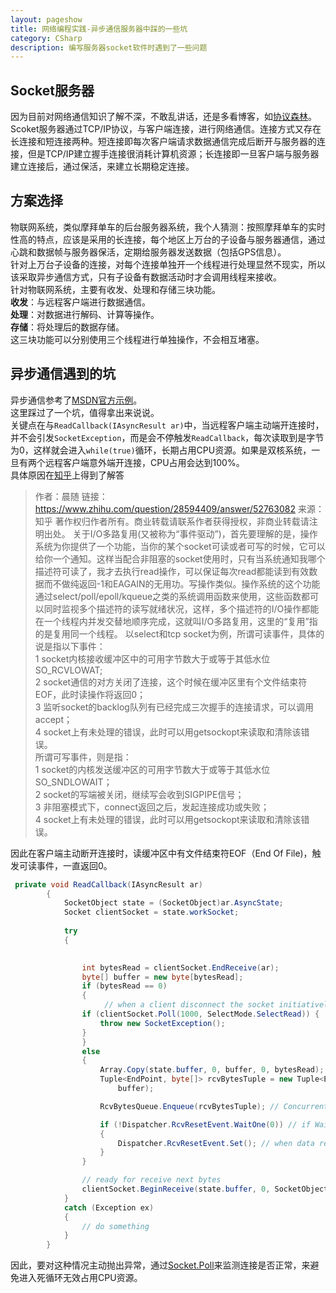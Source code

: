 ```yaml
---
layout: pageshow
title: 网络编程实践-异步通信服务器中踩的一些坑
category: CSharp
description: 编写服务器socket软件时遇到了一些问题
---
```


## Socket服务器

因为目前对网络通信知识了解不深，不敢乱讲话，还是多看博客，如[协议森林](http://www.cnblogs.com/vamei/archive/2012/12/05/2802811.html)。  
Scoket服务器通过TCP/IP协议，与客户端连接，进行网络通信。连接方式又存在长连接和短连接两种。短连接即每次客户端请求数据通信完成后断开与服务器的连接，但是TCP/IP建立握手连接很消耗计算机资源；长连接即一旦客户端与服务器建立连接后，通过保活，来建立长期稳定连接。

## 方案选择

物联网系统，类似摩拜单车的后台服务器系统，我个人猜测：按照摩拜单车的实时性高的特点，应该是采用的长连接，每个地区上万台的子设备与服务器通信，通过心跳和数据帧与服务器保活，定期给服务器发送数据（包括GPS信息）。  
针对上万台子设备的连接，对每个连接单独开一个线程进行处理显然不现实，所以该采取异步通信方式，只有子设备有数据活动时才会调用线程来接收。  
针对物联网系统，主要有收发、处理和存储三块功能。  
**收发**：与远程客户端进行数据通信。  
**处理**：对数据进行解码、计算等操作。  
**存储**：将处理后的数据存储。  
这三块功能可以分别使用三个线程进行单独操作，不会相互堵塞。

## 异步通信遇到的坑

异步通信参考了[MSDN官方示例](https://msdn.microsoft.com/en-us/library/fx6588te.aspx)。  
这里踩过了一个坑，值得拿出来说说。  
关键点在与`ReadCallback(IAsyncResult ar)`中，当远程客户端主动端开连接时，并不会引发`SocketException`，而是会不停触发`ReadCallback`，每次读取到是字节为0，这样就会进入`while(true)`循环，长期占用CPU资源。如果是双核系统，一旦有两个远程客户端意外端开连接，CPU占用会达到100%。  
具体原因在[知乎](https://www.zhihu.com/question/28594409)上得到了解答  
> 作者：晨随
链接：https://www.zhihu.com/question/28594409/answer/52763082
来源：知乎
著作权归作者所有。商业转载请联系作者获得授权，非商业转载请注明出处。
关于I/O多路复用(又被称为“事件驱动”)，首先要理解的是，操作系统为你提供了一个功能，当你的某个socket可读或者可写的时候，它可以给你一个通知。这样当配合非阻塞的socket使用时，只有当系统通知我哪个描述符可读了，我才去执行read操作，可以保证每次read都能读到有效数据而不做纯返回-1和EAGAIN的无用功。写操作类似。操作系统的这个功能通过select/poll/epoll/kqueue之类的系统调用函数来使用，这些函数都可以同时监视多个描述符的读写就绪状况，这样，多个描述符的I/O操作都能在一个线程内并发交替地顺序完成，这就叫I/O多路复用，这里的“复用”指的是复用同一个线程。
以select和tcp socket为例，所谓可读事件，具体的说是指以下事件：  
1 socket内核接收缓冲区中的可用字节数大于或等于其低水位SO_RCVLOWAT;  
2 socket通信的对方关闭了连接，这个时候在缓冲区里有个文件结束符EOF，此时读操作将返回0；  
3 监听socket的backlog队列有已经完成三次握手的连接请求，可以调用accept；  
4 socket上有未处理的错误，此时可以用getsockopt来读取和清除该错误。  
所谓可写事件，则是指：  
1 socket的内核发送缓冲区的可用字节数大于或等于其低水位SO_SNDLOWAIT；  
2 socket的写端被关闭，继续写会收到SIGPIPE信号；  
3 非阻塞模式下，connect返回之后，发起连接成功或失败；  
4 socket上有未处理的错误，此时可以用getsockopt来读取和清除该错误。  

因此在客户端主动断开连接时，读缓冲区中有文件结束符EOF（End Of File)，触发可读事件，一直返回0。


```csharp
 private void ReadCallback(IAsyncResult ar)
        {
            SocketObject state = (SocketObject)ar.AsyncState;
            Socket clientSocket = state.workSocket;
            
            try
            {
               

                int bytesRead = clientSocket.EndReceive(ar);
                byte[] buffer = new byte[bytesRead];
                if (bytesRead == 0)
                {
                	 // when a client disconnect the socket initiatively and properly, it will trigger ReadCallback and bytesRead always be 0, it will be while(true) to occupy cpu
                if (clientSocket.Poll(1000, SelectMode.SelectRead)) {
                    throw new SocketException();
                }
                }
                else
                {
                    Array.Copy(state.buffer, 0, buffer, 0, bytesRead); // avoid reference value
                    Tuple<EndPoint, byte[]> rcvBytesTuple = new Tuple<EndPoint, byte[]>(clientSocket.RemoteEndPoint,
                        buffer);

                    RcvBytesQueue.Enqueue(rcvBytesTuple); // ConcurrentQueue<Tuple<EndPoint, byte[]>> RcvBytesQueue

                    if (!Dispatcher.RcvResetEvent.WaitOne(0)) // if WaitOne(0) return false, the ManualResetEvent has not set
                    {
                        Dispatcher.RcvResetEvent.Set(); // when data received, inform other thread to process  
                    }
                }

                // ready for receive next bytes
                clientSocket.BeginReceive(state.buffer, 0, SocketObject.BufferSize, 0, new AsyncCallback(ReadCallback),state);
            }
            catch (Exception ex)
            {
                // do something 
            }
        }

```

因此，要对这种情况主动抛出异常，通过[Socket.Poll](https://msdn.microsoft.com/en-us/library/ee435495.aspx)来监测连接是否正常，来避免进入死循环无效占用CPU资源。
